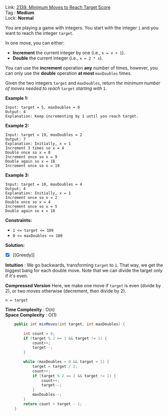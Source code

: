 Link: [2139. Minimum Moves to Reach Target Score](https://leetcode.com/problems/minimum-moves-to-reach-target-score/) <br>
Tag : **Medium**<br>
Lock: **Normal**

You are playing a game with integers. You start with the integer `1` and you want to reach the integer `target`.

In one move, you can either:

-   **Increment** the current integer by one (i.e., `x = x + 1`).
-   **Double** the current integer (i.e., `x = 2 * x`).

You can use the **increment** operation **any** number of times, however, you can only use the **double** operation **at most** `maxDoubles` times.

Given the two integers `target` and `maxDoubles`, return _the minimum number of moves needed to reach_ `target` _starting with_ `1`.

**Example 1:**
```
Input: target = 5, maxDoubles = 0
Output: 4
Explanation: Keep incrementing by 1 until you reach target.
```

**Example 2:**
```
Input: target = 19, maxDoubles = 2
Output: 7
Explanation: Initially, x = 1
Increment 3 times so x = 4
Double once so x = 8
Increment once so x = 9
Double again so x = 18
Increment once so x = 19
```

**Example 3:**
```
Input: target = 10, maxDoubles = 4
Output: 4
Explanation: Initially, x = 1
Increment once so x = 2
Double once so x = 4
Increment once so x = 5
Double again so x = 10
```

**Constraints:**
-   `1 <= target <= 109`
-   `0 <= maxDoubles <= 100`

**Solution:**
- [x] [[Greedy]]

**Intuition** :
We go backwards, transforming `target` to `1`. That way, we get the biggest bang for each double move.
Note that we can divide the target only if it's even.

**Compressed Version**
Here, we make one move if `target` is even (divide by 2), or two moves otherwise (decrement, then divide by 2).

```
n = target
```
**Time Complexity** : O(n)<br>
**Space Complexity** : O(1)

```java
    public int minMoves(int target, int maxDoubles) {
        
        int count = 0;
        if (target % 2 == 1 && target != 1) {
            count++;
            target--;
        }
        
        while (maxDoubles > 0 && target > 1) {
            target = target / 2;
            count++;
            if (target % 2 == 1 && target != 1) {
                count++;
                target--;
            }
            maxDoubles--;
        }
        return count + target - 1;
    }
```
